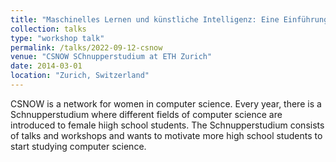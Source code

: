 ```yaml
---
title: "Maschinelles Lernen und künstliche Intelligenz: Eine Einführung"
collection: talks
type: "workshop talk"
permalink: /talks/2022-09-12-csnow
venue: "CSNOW SChnupperstudium at ETH Zurich"
date: 2014-03-01
location: "Zurich, Switzerland"
---
```


CSNOW is a network for women in computer science.
Every year, there is a Schnupperstudium where different fields of computer science are introduced to female hiigh school students.
The Schnupperstudium consists of talks and workshops and wants to motivate more high school students to start studying computer science.

